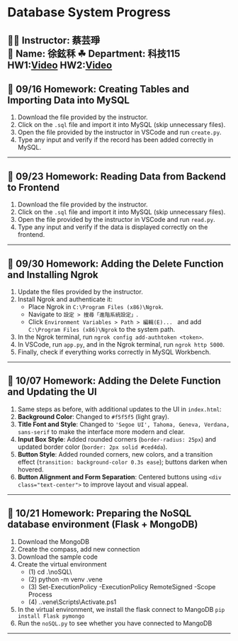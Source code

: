 # Database System Progress

👩‍🏫 **Instructor**: 蔡芸琤  
🐶 **Name**: 徐鉉秝
☘ **Department**: 科技115
HW1:[Video](https://youtu.be/JWTnehkAYF8)
HW2:[Video](https://youtu.be/2454_Wr8hOc)
---

## 📅 09/16 Homework: Creating Tables and Importing Data into MySQL

1. Download the file provided by the instructor.
2. Click on the `.sql` file and import it into MySQL (skip unnecessary files).
3. Open the file provided by the instructor in VSCode and run `create.py`.
4. Type any input and verify if the record has been added correctly in MySQL.

---

## 📅 09/23 Homework: Reading Data from Backend to Frontend

1. Download the file provided by the instructor.
2. Click on the `.sql` file and import it into MySQL (skip unnecessary files).
3. Open the file provided by the instructor in VSCode and run `read.py`.
4. Type any input and verify if the data is displayed correctly on the frontend.

---

## 📅 09/30 Homework: Adding the Delete Function and Installing Ngrok

1. Update the files provided by the instructor.
2. Install Ngrok and authenticate it:
   - Place Ngrok in `C:\Program Files (x86)\Ngrok`.
   - Navigate to `設定 > 搜尋「進階系統設定」`.
   - Click `Environment Variables > Path > 編輯(E)... ` and add `C:\Program Files (x86)\Ngrok` to the system path.
3. In the Ngrok terminal, run `ngrok config add-authtoken <token>`.
4. In VSCode, run `app.py`, and in the Ngrok terminal, run `ngrok http 5000`.
5. Finally, check if everything works correctly in MySQL Workbench.

---

## 📅 10/07 Homework: Adding the Delete Function and Updating the UI

1. Same steps as before, with additional updates to the UI in `index.html`:
2. **Background Color**: Changed to `#f5f5f5` (light gray).
3. **Title Font and Style**: Changed to `'Segoe UI', Tahoma, Geneva, Verdana, sans-serif` to make the interface more modern and clear.
4. **Input Box Style**: Added rounded corners (`border-radius: 25px`) and updated border color (`border: 2px solid #ced4da`).
5. **Button Style**: Added rounded corners, new colors, and a transition effect (`transition: background-color 0.3s ease`); buttons darken when hovered.
6. **Button Alignment and Form Separation**: Centered buttons using `<div class="text-center">` to improve layout and visual appeal.

---

## 📅 10/21 Homework: Preparing the NoSQL database environment (Flask + MongoDB)

1. Download the MongoDB
2. Create the compass, add new connection
3. Download the sample code 
4. Create the virtual environment
   - (1) cd .\noSQL\
   - (2) python -m venv .vene
   - (3) Set-ExecutionPolicy -ExecutionPolicy RemoteSigned -Scope Process
   - (4) .\.vene\Scripts\Activate.ps1
5. In the virtual environment, we install the flask connect to MangoDB `pip install Flask pymongo`
6. Run the `noSQL.py` to see whether you have connected to MangoDB

---
